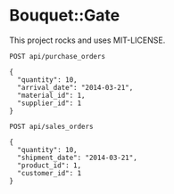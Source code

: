 # Bouquet::Gate

This project rocks and uses MIT-LICENSE.



```
POST api/purchase_orders

{
  "quantity": 10,
  "arrival_date": "2014-03-21",
  "material_id": 1,
  "supplier_id": 1
}
```

```
POST api/sales_orders

{
  "quantity": 10,
  "shipment_date": "2014-03-21",
  "product_id": 1,
  "customer_id": 1
}
```
